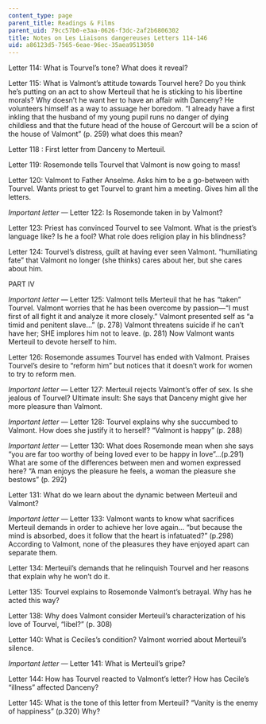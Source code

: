```yaml
---
content_type: page
parent_title: Readings & Films
parent_uid: 79cc57b0-e3aa-0626-f3dc-2af2b6806302
title: Notes on Les Liaisons dangereuses Letters 114-146
uid: a86123d5-7565-6eae-96ec-35aea9513050
---
```


Letter 114: What is Tourvel’s tone? What does it reveal?

Letter 115: What is Valmont’s attitude towards Tourvel here? Do you think he’s putting on an act to show Merteuil that he is sticking to his libertine morals? Why doesn’t he want her to have an affair with Danceny? He volunteers himself as a way to assuage her boredom. “I already have a first inkling that the husband of my young pupil runs no danger of dying childless and that the future head of the house of Gercourt will be a scion of the house of Valmont” (p. 259) what does this mean?

Letter 118 : First letter from Danceny to Merteuil.

Letter 119: Rosemonde tells Tourvel that Valmont is now going to mass!

Letter 120: Valmont to Father Anselme. Asks him to be a go-between with Tourvel. Wants priest to get Tourvel to grant him a meeting. Gives him all the letters.

_Important letter —_ Letter 122: Is Rosemonde taken in by Valmont?

Letter 123: Priest has convinced Tourvel to see Valmont. What is the priest’s language like? Is he a fool? What role does religion play in his blindness?

Letter 124: Tourvel’s distress, guilt at having ever seen Valmont. “humiliating fate” that Valmont no longer (she thinks) cares about her, but she cares about him.

PART IV

_Important letter_ — Letter 125: Valmont tells Merteuil that he has “taken” Tourvel. Valmont worries that he has been overcome by passion—“I must first of all fight it and analyze it more closely.” Valmont presented self as “a timid and penitent slave…” (p. 278) Valmont threatens suicide if he can’t have her; SHE implores him not to leave. (p. 281) Now Valmont wants Merteuil to devote herself to him.

Letter 126: Rosemonde assumes Tourvel has ended with Valmont. Praises Tourvel’s desire to “reform him” but notices that it doesn’t work for women to try to reform men.

_Important letter_ — Letter 127: Merteuil rejects Valmont’s offer of sex. Is she jealous of Tourvel? Ultimate insult: She says that Danceny might give her more pleasure than Valmont.

_Important letter_ — Letter 128: Tourvel explains why she succumbed to Valmont. How does she justify it to herself? “Valmont is happy” (p. 288)

_Important letter_ — Letter 130: What does Rosemonde mean when she says “you are far too worthy of being loved ever to be happy in love”…(p.291) What are some of the differences between men and women expressed here? “A man enjoys the pleasure he feels, a woman the pleasure she bestows” (p. 292)

Letter 131: What do we learn about the dynamic between Merteuil and Valmont?

_Important letter_ — Letter 133: Valmont wants to know what sacrifices Merteuil demands in order to achieve her love again… “but because the mind is absorbed, does it follow that the heart is infatuated?” (p.298) According to Valmont, none of the pleasures they have enjoyed apart can separate them.

Letter 134: Merteuil’s demands that he relinquish Tourvel and her reasons that explain why he won’t do it.

Letter 135: Tourvel explains to Rosemonde Valmont’s betrayal. Why has he acted this way?

Letter 138: Why does Valmont consider Merteuil’s characterization of his love of Tourvel, “libel?” (p. 308)

Letter 140: What is Ceciles’s condition? Valmont worried about Merteuil’s silence.

_Important letter_ — Letter 141: What is Merteuil’s gripe?

Letter 144: How has Tourvel reacted to Valmont’s letter? How has Cecile’s “illness” affected Danceny?

Letter 145: What is the tone of this letter from Merteuil? “Vanity is the enemy of happiness” (p.320) Why?
